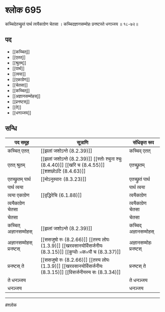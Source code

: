 # श्लोक 695

कच्चिदेतच्छ्रुतं पार्थ त्वयैकाग्रेण चेतसा ।
कच्चिदज्ञानसम्मोहः प्रनष्टस्ते धनञ्जय ॥ १८-७२॥


## पद 

- [[कच्चित्]]
- [[एतत्]]
- [[श्रुतम्]]
- [[पार्थ]]
- [[त्वया]]
- [[एकाग्रेण]]
- [[चेतसा]]
- [[कच्चित्]]
- [[अज्ञानसम्मोहस्]]
- [[प्रनष्टस्]]
- [[ते]]
- [[धनञ्जय]]

## सन्धि

| पद समूह | सूत्राणि | संधिकृत रूप |
| ----- | ----- | ----- |
| कच्चित् एतत् |  [[झलां जशोऽन्ते (8.2.39)]] | कच्चिद् एतत् |
| एतत् श्रुतम् |  [[झलां जशोऽन्ते (8.2.39)]] [[स्तोः श्चुना श्चुः (8.4.40)]] [[खरि च (8.4.55)]] [[शशछोऽटि (8.4.63)]] | एतच्छ्रुतम् |
| एतच्छ्रुतम् पार्थ |  [[मोऽनुस्वारः (8.3.23)]] | एतच्छ्रुतं पार्थ |
| पार्थ त्वया |  | पार्थ त्वया |
| त्वया एकाग्रेण |  [[वृद्धिरेचि (6.1.88)]] | त्वयैकाग्रेण |
| त्वयैकाग्रेण चेतसा |  | त्वयैकाग्रेण चेतसा |
| चेतसा |  | चेतसा |
| कच्चित् अज्ञानसम्मोहस् |  [[झलां जशोऽन्ते (8.2.39)]] | कच्चिद् अज्ञानसम्मोहस् |
| अज्ञानसम्मोहस् प्रनष्टस् |  [[ससजुषो रुः (8.2.66)]] [[तस्य लोपः (1.3.9)]] [[खरवसानयोर्विसर्जनीयः (8.3.15)]] [[कुप्वोः ≍क≍पौ च (8.3.37)]] | अज्ञानसम्मोहः प्रनष्टस् |
| प्रनष्टस् ते |  [[ससजुषो रुः (8.2.66)]] [[तस्य लोपः (1.3.9)]] [[खरवसानयोर्विसर्जनीयः (8.3.15)]] [[विसर्जनीयस्य सः (8.3.34)]] | प्रनष्टस् ते |
| ते धनञ्जय |  | ते धनञ्जय |
| धनञ्जय |  | धनञ्जय |


---

#श्लोक